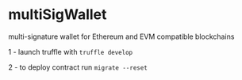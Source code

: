 # multiSigWallet
multi-signature wallet for Ethereum and EVM compatible blockchains

 1 -  launch truffle with ````truffle develop````
 
 2 - to deploy contract run ``` migrate --reset ```